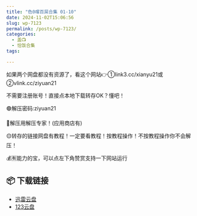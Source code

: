 ```yaml
---
title: "色0嚐百屌合集 01-10"
date: 2024-11-02T15:06:56
slug: wp-7123
permalink: /posts/wp-7123/
categories:
  - 盖📺
  - 恰饭合集
tags:

---
```


如果两个网盘都没有资源了，看这个网站👉①link3.cc/xianyu21或②vlink.cc/ziyuan21

不需要注册账号！直接点本地下载转存OK？懂吧！

🟢解压密码:ziyuan21

🔵解压用解压专家！(应用商店有)

🟡转存的链接网盘有教程！一定要看教程！按教程操作！不按教程操作你不会解压！

💰🈶能力的宝，可以点左下角赞赏支持一下网站运行

## 📦 下载链接
- [迅雷云盘](https://blziyuan21.com/pay-download/7123?key=9ad4e2c41c&down_id=0)
- [123云盘](https://blziyuan21.com/pay-download/7123?key=9ad4e2c41c&down_id=1)

